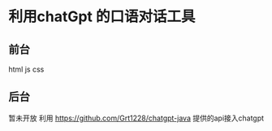 # 利用chatGpt 的口语对话工具 


## 前台 
html js css

## 后台
暂未开放 
利用 https://github.com/Grt1228/chatgpt-java 提供的api接入chatgpt